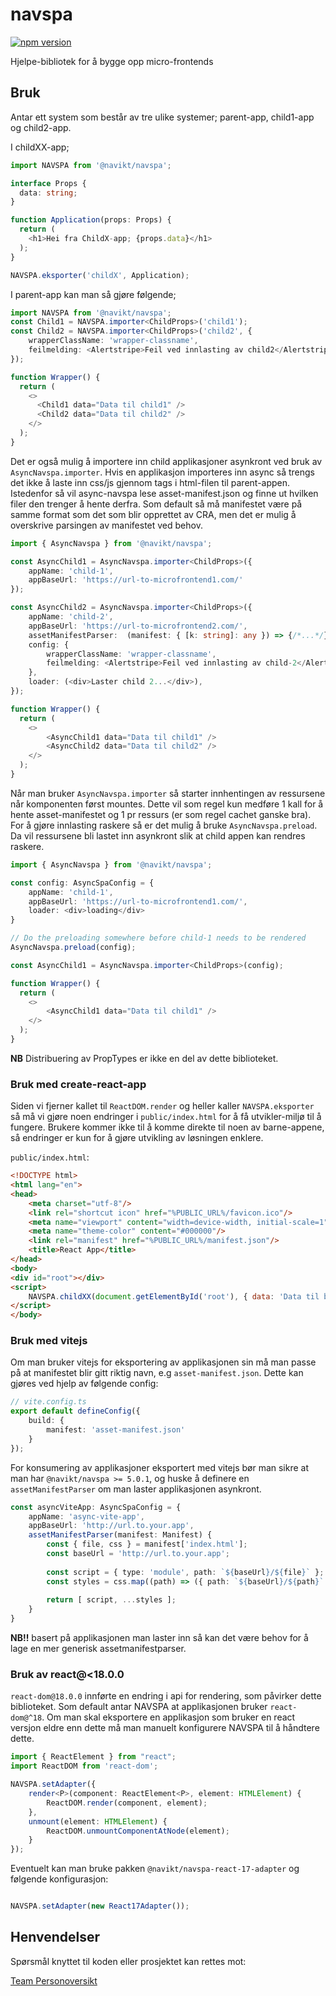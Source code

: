 # navspa

[![npm version](https://badge.fury.io/js/%40navikt%2Fnavspa.svg)](https://www.npmjs.com/package/@navikt/navspa)

Hjelpe-bibliotek for å bygge opp micro-frontends

## Bruk
Antar ett system som består av tre ulike systemer; parent-app, child1-app og child2-app.
   
I childXX-app;
```typescript jsx
import NAVSPA from '@navikt/navspa';

interface Props {
  data: string;
}

function Application(props: Props) {
  return (
    <h1>Hei fra ChildX-app; {props.data}</h1>
  );
}

NAVSPA.eksporter('childX', Application);
```

I parent-app kan man så gjøre følgende;
```typescript jsx
import NAVSPA from '@navikt/navspa';
const Child1 = NAVSPA.importer<ChildProps>('child1');
const Child2 = NAVSPA.importer<ChildProps>('child2', {
    wrapperClassName: 'wrapper-classname',
    feilmelding: <Alertstripe>Feil ved innlasting av child2</Alertstripe>
});

function Wrapper() {
  return (
    <>
      <Child1 data="Data til child1" />
      <Child2 data="Data til child2" />
    </>
  );
}
```

Det er også mulig å importere inn child applikasjoner asynkront ved bruk av `AsyncNavspa.importer`.
Hvis en applikasjon importeres inn async så trengs det ikke å laste inn css/js gjennom tags i html-filen til parent-appen.
Istedenfor så vil async-navspa lese asset-manifest.json og finne ut hvilken filer den trenger å hente derfra.
Som default så må manifestet være på samme format som det som blir opprettet av CRA, men det er mulig å overskrive parsingen av manifestet ved behov.
```typescript jsx
import { AsyncNavspa } from '@navikt/navspa';

const AsyncChild1 = AsyncNavspa.importer<ChildProps>({
    appName: 'child-1',
    appBaseUrl: 'https://url-to-microfrontend1.com/'
});

const AsyncChild2 = AsyncNavspa.importer<ChildProps>({
    appName: 'child-2',
    appBaseUrl: 'https://url-to-microfrontend2.com/',
    assetManifestParser:  (manifest: { [k: string]: any }) => {/*...*/},
    config: {
        wrapperClassName: 'wrapper-classname',
        feilmelding: <Alertstripe>Feil ved innlasting av child-2</Alertstripe>
    },
    loader: (<div>Laster child 2...</div>),
});

function Wrapper() {
  return (
    <>
        <AsyncChild1 data="Data til child1" />
        <AsyncChild2 data="Data til child2" />
    </>
  );
}
```

Når man bruker `AsyncNavspa.importer` så starter innhentingen av ressursene når komponenten først mountes. 
Dette vil som regel kun medføre 1 kall for å hente asset-manifestet og 1 pr ressurs (er som regel cachet ganske bra).
For å gjøre innlasting raskere så er det mulig å bruke `AsyncNavspa.preload`. 
Da vil ressursene bli lastet inn asynkront slik at child appen kan rendres raskere.

```typescript jsx
import { AsyncNavspa } from '@navikt/navspa';

const config: AsyncSpaConfig = {
    appName: 'child-1',
    appBaseUrl: 'https://url-to-microfrontend1.com/',
    loader: <div>loading</div>
}

// Do the preloading somewhere before child-1 needs to be rendered
AsyncNavspa.preload(config);

const AsyncChild1 = AsyncNavspa.importer<ChildProps>(config);

function Wrapper() {
  return (
    <>
        <AsyncChild1 data="Data til child1" />
    </>
  );
}
```

**NB** Distribuering av PropTypes er ikke en del av dette biblioteket. 


### Bruk med create-react-app
Siden vi fjerner kallet til `ReactDOM.render` og heller kaller `NAVSPA.eksporter` så må vi gjøre noen endringer i `public/index.html`
for å få utvikler-miljø til å fungere. Brukere kommer ikke til å komme direkte til noen av barne-appene, så endringer er kun for å 
gjøre utvikling av løsningen enklere.

`public/index.html`:
```html
<!DOCTYPE html>
<html lang="en">
<head>
    <meta charset="utf-8"/>
    <link rel="shortcut icon" href="%PUBLIC_URL%/favicon.ico"/>
    <meta name="viewport" content="width=device-width, initial-scale=1"/>
    <meta name="theme-color" content="#000000"/>
    <link rel="manifest" href="%PUBLIC_URL%/manifest.json"/>
    <title>React App</title>
</head>
<body>
<div id="root"></div>
<script>
    NAVSPA.childXX(document.getElementById('root'), { data: 'Data til bruk under utvikling' });
</script>
</body>
```

### Bruk med vitejs
Om man bruker vitejs for eksportering av applikasjonen sin må man passe på at manifestet blir gitt riktig navn, e.g `asset-manifest.json`.
Dette kan gjøres ved hjelp av følgende config:
```typescript
// vite.config.ts
export default defineConfig({
    build: {
        manifest: 'asset-manifest.json'
    }
});
```

For konsumering av applikasjoner eksportert med vitejs bør man sikre at man har `@navikt/navspa >= 5.0.1`, 
og huske å definere en `assetManifestParser` om man laster applikasjonen asynkront.

```typescript
const asyncViteApp: AsyncSpaConfig = {
    appName: 'async-vite-app',
    appBaseUrl: 'http://url.to.your.app',
    assetManifestParser(manifest: Manifest) {
        const { file, css } = manifest['index.html'];
        const baseUrl = 'http://url.to.your.app';
        
        const script = { type: 'module', path: `${baseUrl}/${file}` };
        const styles = css.map((path) => ({ path: `${baseUrl}/${path}` }));
        
        return [ script, ...styles ];
    }
}
```
**NB!!** basert på applikasjonen man laster inn så kan det være behov for å lage en mer generisk assetmanifestparser.

### Bruk av react@<18.0.0

`react-dom@18.0.0` innførte en endring i api for rendering, som påvirker dette biblioteket. 
Som default antar NAVSPA at applikasjonen bruker `react-dom@^18`. 
Om man skal eksportere en applikasjon som bruker en react versjon eldre enn dette må man manuelt konfigurere NAVSPA til å håndtere dette.

```typescript
import { ReactElement } from "react";
import ReactDOM from 'react-dom';

NAVSPA.setAdapter({
    render<P>(component: ReactElement<P>, element: HTMLElement) {
        ReactDOM.render(component, element);
    },
    unmount(element: HTMLElement) {
        ReactDOM.unmountComponentAtNode(element);
    }
});
```

Eventuelt kan man bruke pakken `@navikt/navspa-react-17-adapter` og følgende konfigurasjon:
```typescript

NAVSPA.setAdapter(new React17Adapter());

```

## Henvendelser

Spørsmål knyttet til koden eller prosjektet kan rettes mot:

[Team Personoversikt](https://github.com/navikt/info-team-personoversikt)
